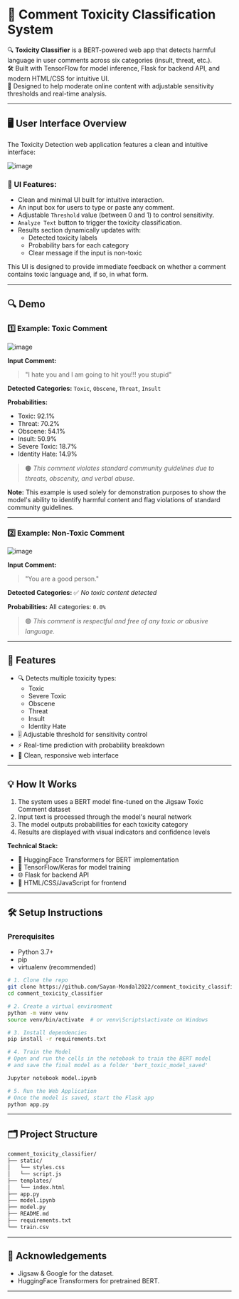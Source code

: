 # 🧠 Comment Toxicity Classification System

🔍 **Toxicity Classifier** is a BERT-powered web app that detects harmful language in user comments across six categories (insult, threat, etc.).  
🛠️ Built with TensorFlow for model inference, Flask for backend API, and modern HTML/CSS for intuitive UI.  
🚀 Designed to help moderate online content with adjustable sensitivity thresholds and real-time analysis.

---

## 🖥️ User Interface Overview

The Toxicity Detection web application features a clean and intuitive interface:

![image](https://github.com/user-attachments/assets/3b08a30a-3837-4510-8e70-101523eb5d62)

### 🔹 UI Features:
- Clean and minimal UI built for intuitive interaction.
- An input box for users to type or paste any comment.
- Adjustable `Threshold` value (between 0 and 1) to control sensitivity.
- `Analyze Text` button to trigger the toxicity classification.
- Results section dynamically updates with:
  - Detected toxicity labels
  - Probability bars for each category
  - Clear message if the input is non-toxic

This UI is designed to provide immediate feedback on whether a comment contains toxic language and, if so, in what form.

---

## 🔍 Demo

### 1️⃣ Example: Toxic Comment

![image](https://github.com/user-attachments/assets/4c31139d-e987-470a-a8dd-99981dffb158)

**Input Comment:**
> "I hate you and I am going to hit you!!! you stupid"

**Detected Categories:**
`Toxic`, `Obscene`, `Threat`, `Insult`

**Probabilities:**
- Toxic: 92.1%  
- Threat: 70.2%  
- Obscene: 54.1%  
- Insult: 50.9%  
- Severe Toxic: 18.7%  
- Identity Hate: 14.9%

> 🟠 *This comment violates standard community guidelines due to threats, obscenity, and verbal abuse.*

**Note:** This example is used solely for demonstration purposes to show the model's ability to identify harmful content and flag violations of standard community guidelines.

---

### 2️⃣ Example: Non-Toxic Comment

![image](https://github.com/user-attachments/assets/7bd141f5-1fe6-4f6a-9b90-b60bc6c4a1b2)

**Input Comment:**
> "You are a good person."

**Detected Categories:**
✅ *No toxic content detected*

**Probabilities:**
All categories: `0.0%`

> 🟢 *This comment is respectful and free of any toxic or abusive language.*

---

## 🎯 Features
- 🔍 Detects multiple toxicity types:
  - Toxic
  - Severe Toxic
  - Obscene
  - Threat
  - Insult
  - Identity Hate
- 🎚️ Adjustable threshold for sensitivity control
- ⚡ Real-time prediction with probability breakdown
- 🎨 Clean, responsive web interface

---

## 💡 How It Works
1. The system uses a BERT model fine-tuned on the Jigsaw Toxic Comment dataset
2. Input text is processed through the model's neural network
3. The model outputs probabilities for each toxicity category
4. Results are displayed with visual indicators and confidence levels

**Technical Stack:**
- 🤗 HuggingFace Transformers for BERT implementation
- 🧠 TensorFlow/Keras for model training
- 🌐 Flask for backend API
- 🎨 HTML/CSS/JavaScript for frontend

---

## 🛠️ Setup Instructions

### Prerequisites
- Python 3.7+
- pip
- virtualenv (recommended)

```bash
# 1. Clone the repo
git clone https://github.com/Sayan-Mondal2022/comment_toxicity_classifier.git
cd comment_toxicity_classifier

# 2. Create a virtual environment
python -m venv venv
source venv/bin/activate  # or venv\Scripts\activate on Windows

# 3. Install dependencies
pip install -r requirements.txt

# 4. Train the Model
# Open and run the cells in the notebook to train the BERT model
# and save the final model as a folder 'bert_toxic_model_saved'

Jupyter notebook model.ipynb

# 5. Run the Web Application
# Once the model is saved, start the Flask app
python app.py
```

---

## 🗂 Project Structure

```bash
comment_toxicity_classifier/
├── static/
│   └── styles.css
│   └── script.js
├── templates/
│   └── index.html
├── app.py
├── model.ipynb
├── model.py
├── README.md
├── requirements.txt
└── train.csv
```

---

## 🙌 Acknowledgements

- Jigsaw & Google for the dataset.
- HuggingFace Transformers for pretrained BERT.

---
